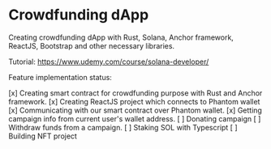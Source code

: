 # Crowdfunding dApp

Creating crowdfunding dApp with Rust, Solana, Anchor framework, ReactJS, Bootstrap
and other necessary libraries.

Tutorial: https://www.udemy.com/course/solana-developer/

Feature implementation status:

[x] Creating smart contract for crowdfunding purpose with Rust and Anchor framework.
[x] Creating ReactJS project which connects to Phantom wallet
[x] Communicating with our smart contract over Phantom wallet.
[x] Getting campaign info from current user's wallet address.
[ ] Donating campaign
[ ] Withdraw funds from a campaign.
[ ] Staking SOL with Typescript
[ ] Building NFT project
